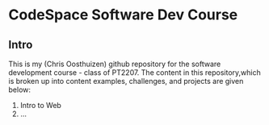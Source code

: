 # CodeSpace Software Dev Course

## Intro

This is my (Chris Oosthuizen) github repository for the software development course - class of PT2207. The content in this repository,which is broken up into content examples, challenges, and projects are given below:  

1. Intro to Web
2. ...